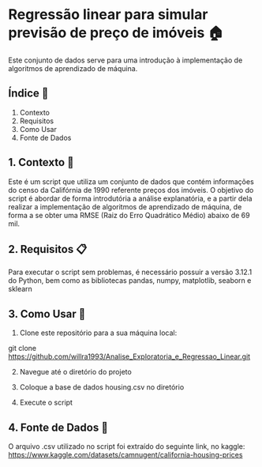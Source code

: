 # Regressão linear para simular previsão de preço de imóveis 🏠


Este conjunto de dados serve para uma introdução à implementação de algoritmos de aprendizado de máquina. 

## Índice 📑

1. Contexto
2. Requisitos
3. Como Usar
4. Fonte de Dados


## 1. Contexto 📝

Este é um script que utiliza um conjunto de dados que contém informações do censo da Califórnia de 1990 referente preços dos imóveis. O objetivo do script é abordar de forma introdutória a análise explanatória, e a partir dela realizar a implementação de algoritmos de aprendizado de máquina, de forma a se obter uma RMSE (Raiz do Erro Quadrático Médio) abaixo de 69 mil.


## 2. Requisitos 📋

Para executar o script sem problemas, é necessário possuir a versão 3.12.1 do Python, bem como as bibliotecas pandas, numpy, matplotlib, seaborn e sklearn


## 3. Como Usar 🚀

1. Clone este repositório para a sua máquina local:

  git clone https://github.com/willra1993/Analise_Exploratoria_e_Regressao_Linear.git

2. Navegue até o diretório do projeto

3. Coloque a base de dados housing.csv no diretório

4. Execute o script



## 4. Fonte de Dados 🔗

O arquivo .csv utilizado no script foi extraído do seguinte link, no kaggle: https://www.kaggle.com/datasets/camnugent/california-housing-prices
